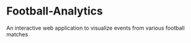 # Football-Analytics
An interactive web application to visualize events from various football matches
